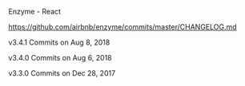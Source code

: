 Enzyme - React

https://github.com/airbnb/enzyme/commits/master/CHANGELOG.md

v3.4.1 Commits on Aug 8, 2018

v3.4.0 Commits on Aug 6, 2018

v3.3.0 Commits on Dec 28, 2017
